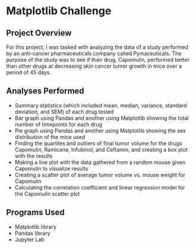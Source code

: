 # Matplotlib Challenge

## Project Overview
For this project, I was tasked with analyzing the data of a study performed by an anti-cancer pharmaceuticals company called Pymaceuticals. The purpose of the study was to see if their drug, Capomulin, performed better than other drugs at decreasing skin cancer tumor growth in mice over a period of 45 days.

## Analyses Performed
* Summary statistics (which included mean, median, variance, standard deviation, and SEM) of each drug tested
* Bar graph using Pandas and another using Matplotlib showing the total number of timepoints for each drug
* Pie graph using Pandas and another using Matplotlib showing the sex distribution of the mice used
* Finding the quartiles and outliers of final tumor volume for the drugs Capomulin, Ramicane, Infubinol, and Ceftamin, and creating a box plot with the results
* Making a line plot with the data gathered from a random mouse given Capomulin to visualize results
* Creating a scatter plot of average tumor volume vs. mouse weight for Capomulin
* Calculating the correlation coefficient and linear regression model for the Capomulin scatter plot

## Programs Used
* Matplotlib library
* Pandas library
* Jupyter Lab
